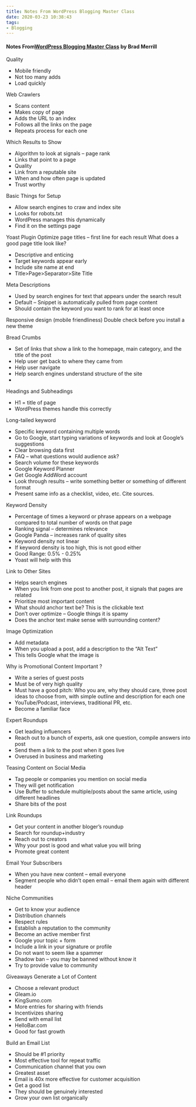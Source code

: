 ```yaml
---
title: Notes From WordPress Blogging Master Class
date: 2020-03-23 10:38:43
tags: 
- Blogging
---
```



<h4>Notes From<a href="https://www.udemy.com/course/build-a-blog/">WordPress Blogging Master Class</a> by Brad Merrill</h4>


Quality 
-	Mobile friendly 
-	Not too many adds
-	Load quickly 

Web Crawlers 
-	Scans content 
-	Makes copy of page
-	Adds the URL to an index 
-	Follows all the links on the page 
-	Repeats process for each one 

Which Results to Show 
-	Algorithm to look at signals – page rank 
-	Links that point to a page 
-	Quality 
-	Link from a reputable site
-	When and how often page is updated
-	Trust worthy 


Basic Things for Setup 
-	Allow search engines to craw and index site
-	Looks for robots.txt
-	WordPress manages this dynamically 
-	Find it on the settings page 


Yoast Plugin 
Optimize page titles – first line for each result
What does a good page title look like? 
-	Descriptive and enticing 
-	Target keywords appear early
-	Include site name at end 
-	Title>Page>Separator>Site Title

Meta Descriptions 
-	Used by search engines for text that appears under the search result 
-	Default – Snippet is automatically pulled from page content
-	Should contain the keyword you want to rank for at least once 

Responsive design (mobile friendliness) 
Double check before you install a new theme

Bread Crumbs
-	Set of links that show a link to the homepage, main category, and the title of the post 
-	Help user get back to where they came from 
-	Help user navigate
-	Help search engines understand structure of the site 
-	
Headings and Subheadings 
-	H1 = title of page 
-	WordPress themes handle this correctly 

Long-tailed keyword 
-	Specific keyword containing multiple words
-	Go to Google, start typing variations of keywords and look at Google’s suggestions
-	Clear browsing data first
-	FAQ – what questions would audience ask?
-	Search volume for these keywords
-	Google Keyword Planner 
-	Get Google AddWord account 
-	Look through results – write something better or something of different format
-	Present same info as a checklist, video, etc. Cite sources.  

Keyword Density
-	Percentage of times a keyword or phrase appears on a webpage compared to total number of words on that page 
-	Ranking signal – determines relevance
-	Google Panda – increases rank of quality sites 
-	Keyword density not linear 
-	If keyword density is too high, this is not good either 
-	Good Range: 0.5% - 0.25% 
-	Yoast will help with this 

Link to Other Sites 
-	Helps search engines 
-	When you link from one post to another post, it signals that pages are related 
-	Prioritize most important content 
-	What should anchor text be? This is the clickable text 
-	Don’t over optimize – Google things it is spamy 
-	Does the anchor text make sense with surrounding content?

Image Optimization 
-	Add metadata 
-	When you upload a post, add a description to the “Alt Text”
-	This tells Google what the image is 

Why is Promotional Content Important ?
-	Write a series of guest posts 
-	Must be of very high quality 
-	Must have a good pitch: Who you are, why they should care, three post ideas to choose from, with simple outline and description for each one
-	YouTube/Podcast, interviews, traditional PR, etc. 
-	Become a familiar face 

Expert Roundups 
-	Get leading influencers 
-	Reach out to a bunch of experts, ask one question, compile answers into post 
-	Send them a link to the post when it goes live 
-	Overused in business and marketing 

Teasing Content on Social Media 
-	Tag people or companies you mention on social media
-	They will get notification 
-	Use Buffer to schedule multiple/posts about the same article, using different headlines
-	Share bits of the post 

Link Roundups
-	Get your content in another bloger’s roundup 
-	Search for roundup+industry 
-	Reach out to creators
-	Why your post is good and what value you will bring
-	Promote great content 

Email Your Subscribers
-	When you have new content – email everyone 
-	Segment people who didn’t open email – email them again with different header

Niche Communities 
-	Get to know your audience
-	Distribution channels
-	Respect rules 
-	Establish a reputation to the community 
-	Become an active member first 
-	Google your topic + form
-	Include a link in your signature or profile
-	Do not want to seem like a spammer
-	Shadow ban – you may be banned without know it
-	Try to provide value to community 

Giveaways Generate a Lot of Content
-	Choose a relevant product 
-	Gleam.io 
-	KingSumo.com
-	More entries for sharing with friends
-	Incentivizes sharing 
-	Send with email list
-	HelloBar.com
-	Good for fast growth

Build an Email List 
-	Should be #1 priority 
-	Most effective tool for repeat traffic 
-	Communication channel that you own
-	Greatest asset 
-	Email is 40x more effective for customer acquisition 
-	Get a good list 
-	They should be genuinely interested 
-	Grow your own list organically 


